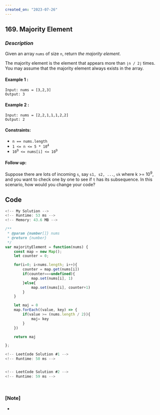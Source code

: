 ```yaml
---
created_on: "2023-07-26"
---
```


## 169. Majority Element


### _Description_
Given an array `nums` of size `n`, return _the majority element_.

The majority element is the element that appears more than `⌊n / 2⌋` times. You may assume that the majority element always exists in the array.




#### Example 1 :
```
Input: nums = [3,2,3]
Output: 3
```

#### Example 2 :
```
Input: nums = [2,2,1,1,1,2,2]
Output: 2
```


#### Constraints:

- `n == nums.length`
- <code>1 <= n <= 5 * 10<sup>4</sup></code>
- <code>10<sup>9</sup> <= nums[i] <= 10<sup>9</sup></code>

#### Follow up:
Suppose there are lots of incoming `s`, say `s1, s2, ...`, `sk` where k >= 10<sup>9</sup>, and you want to check one by one to see if `t` has its subsequence. In this scenario, how would you change your code?


## Code

```JavaScript
<!-- My Solution -->
<!-- Runtime: 53 ms -->
<!-- Memory: 43.6 MB -->

/**
 * @param {number[]} nums
 * @return {number}
 */
var majorityElement = function(nums) {
    const map = new Map();
    let counter = 0;

    for(i=0; i<nums.length; i++){
        counter = map.get(nums[i])
        if(counter===undefined){
            map.set(nums[i], 1)
        }else{
            map.set(nums[i], counter+1)
        }
    }    

    let maj = 0
    map.forEach((value, key) => {
        if(value >= (nums.length / 2)){
            maj= key
        }
    })

    return maj

};

```

```JavaScript
<!-- LeetCode Solution #1 -->
<!-- Runtime: 50 ms -->



```

```JavaScript
<!-- LeetCode Solution #2 -->
<!-- Runtime: 59 ms -->



```

#

### [Note]
- 
